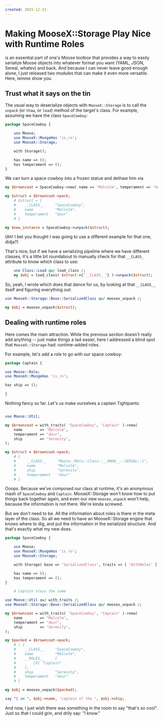```yaml
---
created: 2015-12-21
---
```


# Making MooseX::Storage Play Nice with Runtime Roles 

[](cpan:MooseX-Storage) is an essential part of one's Moose toolbox that 
provides a way to easily serialize Moose objects into whatever format you want
(YAML, JSON, Sereal, whatev) and back. And because I can never leave good
enough alone, I just released two modules that can make it even more
versatile. Here, lemme show you. 

## Trust what it says on the tin

The usual way to deserialize objects with `MooseX::Storage`
is to call the `unpack` (or `thaw`, or `load`) method of the target's class.
For example, assuming we have the class `SpaceCowboy`:


```perl
package SpaceCowboy {

    use Moose;
    use MooseX::MungeHas 'is_ro';
    use MooseX::Storage;

    with Storage();

    has name => ();
    has temperament => ();
}
```

We can turn a space cowboy into a frozen statue and dethaw him via

```perl
my $browncoat = SpaceCowboy->new( name => 'Malcolm', temperament => 'dour' );

my $struct = $browncoat->pack;
    # $struct = {
    #    __CLASS__     "SpaceCowboy",
    #    name          "Malcolm",
    #    temperament   "dour"
    # }

my $new_instance = SpaceCowboy->unpack($struct);
```

(Ah! I bet you thought I was going to use a different example for that one,
didja?)

That's nice, but if we have a serializing pipeline where we have different
classes, it's a little bit roundabout to manually check for that `__CLASS_` attribute
to know which class to use:

```perl
    use Class::Load qw/ load_class /;
    my $obj = load_class( $struct->{'__CLASS__'} )->unpack($struct);
```

So, yeah, I wrote [](cpan:MooseX::Storage::Base::SerializedClass) which does
that dance for us, by looking at that `__CLASS__` itself and figuring
everything out:

```perl
use MooseX::Storage::Base::SerializedClass qw/ moosex_unpack /;

my $obj = moosex_unpack($struct);
```

## Dealing with runtime roles

Here comes the main attraction.  While the previous section doesn't really
add anything -- just make things a tad easier, here I addressed a blind spot
that `MooseX::Storage` had: runtime-added roles.

For example, let's add a role to go with our space cowboy:

```perl
package Captain {

use Moose::Role;
use MooseX::MungeHas 'is_ro';

has ship => ();

}
```

Nothing fancy so far. Let's us make ourselves a captain Tightpants:

```perl

use Moose::Util;

my $browncoat = with_traits( 'SpaceCowboy', 'Captain' )->new(
    name        => 'Malcolm',
    temperament => 'dour',
    ship        => 'Serenity',
);

my $struct = $browncoat->pack;
    # {
    #     __CLASS__     "Moose::Meta::Class::__ANON__::SERIAL::1",
    #     name          "Malcolm",
    #     ship          "Serenity",
    #     temperament   "dour"
    # }
```

Ooops. Because we've composed our class at runtime, it's an anonymous
mash of `SpaceCowboy` and `Captain`. MooseX::Storage won't know
how to put things back together again, and even our new `moosex_unpack`
won't help, because the information is not there. We're kinda screwed.

But we don't need to be. All the information about roles is there in the meta
layer of the class. So all we need to have an MooseX::Storage engine
that knows where to dig, and put the information in the serialized 
structure. And that's exactly what my new
[](cpan:MooseX::Storage::Engine::Trait::WithRoles) does.

```perl
package SpaceCowboy {

    use Moose;
    use MooseX::MungeHas 'is_ro';
    use MooseX::Storage;

    with Storage( base => 'SerializedClass', traits => [ 'WithRoles' ] );

    has name => ();
    has temperament => ();
}

    # Captain stays the same

use Moose::Util qw/ with_traits /;
use MooseX::Storage::Base::SerializedClass qw/ moosex_unpack /;

my $browncoat = with_traits( 'SpaceCowboy', 'Captain' )->new(
    name        => 'Malcolm',
    temperament => 'dour',
    ship        => 'Serenity',
);

my $packed = $browncoat->pack;
    # \ {
    #    __CLASS__     "SpaceCowboy",
    #    name          "Malcolm",
    #    __ROLES__     [
    #        [0] "Captain"
    #    ],
    #    ship          "Serenity",
    #    temperament   "dour"
    # }

my $obj = moosex_unpack($packed);

say "I am ", $obj->name, 'captain of the ', $obj->ship;

```

And now, I just wish there was something in the room to say "that's so cool".
Just so that I could grin, and drily say: "I know."
